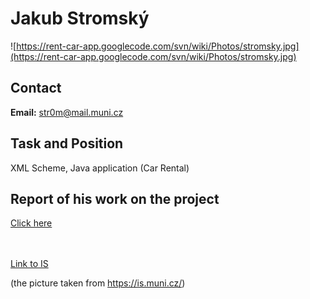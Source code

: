 # Jakub Stromský #

![https://rent-car-app.googlecode.com/svn/wiki/Photos/stromsky.jpg](https://rent-car-app.googlecode.com/svn/wiki/Photos/stromsky.jpg)

## Contact ##
**Email:** str0m@mail.muni.cz


## Task and Position ##
XML Scheme, Java application (Car Rental)

## Report of his work on the project ##

[Click here](https://drive.google.com/file/d/0BzXfFJg8C8-WQ2s0d1NLMVdzazg/edit?usp=sharing)


<br /><br />
[Link to IS](https://is.muni.cz/auth/osoba/410205)

(the picture taken from https://is.muni.cz/)